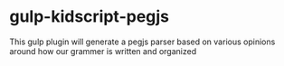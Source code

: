 # gulp-kidscript-pegjs

This gulp plugin will generate a pegjs parser based on various opinions around how our grammer is written and organized

